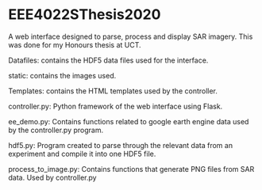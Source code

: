 # EEE4022SThesis2020
A web interface designed to parse, process and display SAR imagery. This was done for my Honours thesis at UCT.

Datafiles: contains the HDF5 data files used for the interface.

static: contains the images used.

Templates: contains the HTML templates used by the controller.

controller.py: Python framework of the web interface using Flask.

ee_demo.py: Contains functions related to google earth engine data used by the controller.py program.

hdf5.py: Program created to parse through the relevant data from an experiment and compile it into one HDF5 file. 

process_to_image.py: Contains functions that generate PNG files from SAR data. Used by controller.py
